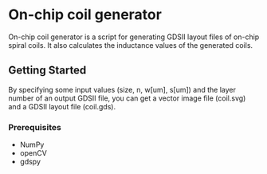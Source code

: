 # On-chip coil generator
On-chip coil generator is a script for generating GDSII layout files of on-chip spiral coils. It also calculates the inductance values of the generated coils.

## Getting Started
By specifying some input values (size, n, w[um], s[um]) and the layer number of an output GDSII file, you can get a vector image file (coil.svg) and a GDSII layout file (coil.gds).

### Prerequisites
- NumPy
- openCV
- gdspy
